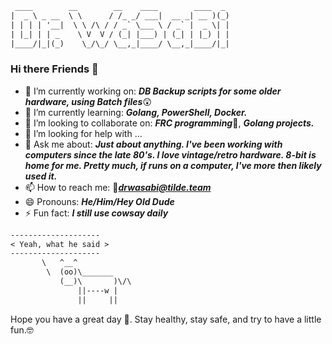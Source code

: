 ```txt
 ____        __        __    ____        ____  _
|  _ \ _ __  \ \      / /_ _/ ___|  __ _| __ )(_)
| | | | '__|  \ \ /\ / / _` \___ \ / _` |  _ \| |
| |_| | | _    \ V  V / (_| |___) | (_| | |_) | |
|____/|_|(_)    \_/\_/ \__,_|____/ \__,_|____/|_|
```
### Hi there Friends 👋

<!--
**Dr-WaSaBi/Dr-WaSabI** is a ✨ _special_ ✨ repository because its `README.md` (this file) appears on your GitHub profile.

Here are some ideas to get you started:
-->
- 🔭 I’m currently working on: ***DB Backup scripts for some older hardware, using Batch files***😲
- 🌱 I’m currently learning: ***Golang, PowerShell, Docker.***
- 👯 I’m looking to collaborate on: ***FRC programming***🤖, ***Golang projects.***
- 🤔 I’m looking for help with ...
- 💬 Ask me about: ***Just about anything.  I've been working with computers since the late 80's.  I love vintage/retro hardware. 8-bit is home for me. Pretty much, if runs on a computer, I've more then likely used it.***
- 📫 How to reach me: 📧***drwasabi@tilde.team*** 
- 😄 Pronouns: ***He/Him/Hey Old Dude***
- ⚡ Fun fact: ***I still use cowsay daily***

 ```txt
 --------------------
< Yeah, what he said >
 --------------------
        \   ^__^
         \  (oo)\_______
            (__)\       )\/\
                ||----w |
                ||     ||
```

Hope you have a great day 🤗. Stay healthy, stay safe, and try to have a little fun.🤓
